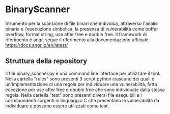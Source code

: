 # BinaryScanner

Strumento per la scansione di file binari che individua, attraverso l'analisi binaria e l'esecuzione simbolica, la presenza di vulnerabilità come buffer overflow, format string, use after free e double free.
Il framework di riferimento è angr, segue il riferimento alla documentazione ufficiale: https://docs.angr.io/en/latest/

## Struttura della repository
Il file binary_scanner.py è una command line interface per utilizzare il tool.
Nella cartella "rules" sono presenti 3 script python ciascuno dei quali è un'implementazione di una regola per individuare una vulnerabilità, fatta eccezione per use after free e double free che sono individuate dalla stessa regola.
Nella cartella "test" sono presenti diversi file eseguibili e i corrispondenti sorgenti in linguaggio C che presentano le vulnerabilità da individuare e possono essere utilizzati come test. 
